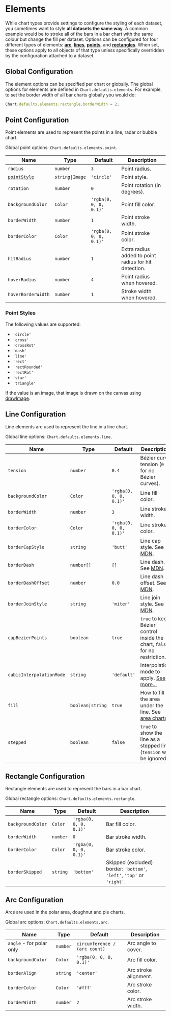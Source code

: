 # Elements

While chart types provide settings to configure the styling of each dataset, you sometimes want to style **all datasets the same way**. A common example would be to stroke all of the bars in a bar chart with the same colour but change the fill per dataset. Options can be configured for four different types of elements: **[arc](#arc-configuration)**, **[lines](#line-configuration)**, **[points](#point-configuration)**, and **[rectangles](#rectangle-configuration)**. When set, these options apply to all objects of that type unless specifically overridden by the configuration attached to a dataset.

## Global Configuration

The element options can be specified per chart or globally. The global options for elements are defined in `Chart.defaults.elements`. For example, to set the border width of all bar charts globally you would do:

```javascript
Chart.defaults.elements.rectangle.borderWidth = 2;
```

## Point Configuration

Point elements are used to represent the points in a line, radar or bubble chart.

Global point options: `Chart.defaults.elements.point`.

| Name | Type | Default | Description
| ---- | ---- | ------- | -----------
| `radius` | `number` | `3` | Point radius.
| [`pointStyle`](#point-styles) | <code>string&#124;Image</code> | `'circle'` | Point style.
| `rotation` | `number` | `0` | Point rotation (in degrees).
| `backgroundColor` | `Color` | `'rgba(0, 0, 0, 0.1)'` | Point fill color.
| `borderWidth` | `number` | `1` | Point stroke width.
| `borderColor` | `Color` | `'rgba(0, 0, 0, 0.1)'` | Point stroke color.
| `hitRadius` | `number` | `1` | Extra radius added to point radius for hit detection.
| `hoverRadius` | `number` | `4` | Point radius when hovered.
| `hoverBorderWidth` | `number` | `1` | Stroke width when hovered.

### Point Styles

The following values are supported:

- `'circle'`
- `'cross'`
- `'crossRot'`
- `'dash'`
- `'line'`
- `'rect'`
- `'rectRounded'`
- `'rectRot'`
- `'star'`
- `'triangle'`

If the value is an image, that image is drawn on the canvas using [drawImage](https://developer.mozilla.org/en/docs/Web/API/CanvasRenderingContext2D/drawImage).

## Line Configuration

Line elements are used to represent the line in a line chart.

Global line options: `Chart.defaults.elements.line`.

| Name | Type | Default | Description
| ---- | ---- | ------- | -----------
| `tension` | `number` | `0.4` | Bézier curve tension (`0` for no Bézier curves).
| `backgroundColor` | `Color` | `'rgba(0, 0, 0, 0.1)'` | Line fill color.
| `borderWidth` | `number` | `3` | Line stroke width.
| `borderColor` | `Color` | `'rgba(0, 0, 0, 0.1)'` | Line stroke color.
| `borderCapStyle` | `string` | `'butt'` | Line cap style. See [MDN](https://developer.mozilla.org/en/docs/Web/API/CanvasRenderingContext2D/lineCap).
| `borderDash` | `number[]` | `[]` | Line dash. See [MDN](https://developer.mozilla.org/en-US/docs/Web/API/CanvasRenderingContext2D/setLineDash).
| `borderDashOffset` | `number` | `0.0` | Line dash offset. See [MDN](https://developer.mozilla.org/en-US/docs/Web/API/CanvasRenderingContext2D/lineDashOffset).
| `borderJoinStyle` | `string` | `'miter'` | Line join style. See [MDN](https://developer.mozilla.org/en-US/docs/Web/API/CanvasRenderingContext2D/lineJoin).
| `capBezierPoints` | `boolean` | `true` | `true` to keep Bézier control inside the chart, `false` for no restriction.
| `cubicInterpolationMode` | `string` | `'default'` |  Interpolation mode to apply. [See more...](../charts/line.md#cubicinterpolationmode)
| `fill` | <code>boolean&#124;string</code> | `true` | How to fill the area under the line. See [area charts](../charts/area.md#filling-modes).
| `stepped` | `boolean` | `false` | `true` to show the line as a stepped line (`tension` will be ignored).

## Rectangle Configuration

Rectangle elements are used to represent the bars in a bar chart.

Global rectangle options: `Chart.defaults.elements.rectangle`.

| Name | Type | Default | Description
| ---- | ---- | ------- | -----------
| `backgroundColor` | `Color` | `'rgba(0, 0, 0, 0.1)'` | Bar fill color.
| `borderWidth` | `number` | `0` | Bar stroke width.
| `borderColor` | `Color` | `'rgba(0, 0, 0, 0.1)'` | Bar stroke color.
| `borderSkipped` | `string` | `'bottom'` | Skipped (excluded) border: `'bottom'`, `'left'`, `'top'` or `'right'`.

## Arc Configuration

Arcs are used in the polar area, doughnut and pie charts.

Global arc options: `Chart.defaults.elements.arc`.

| Name | Type | Default | Description
| ---- | ---- | ------- | -----------
| `angle` - for polar only | `number` | `circumference / (arc count)` | Arc angle to cover.
| `backgroundColor` | `Color` | `'rgba(0, 0, 0, 0.1)'` | Arc fill color.
| `borderAlign` | `string` | `'center'` | Arc stroke alignment.
| `borderColor` | `Color` | `'#fff'` | Arc stroke color.
| `borderWidth`| `number` | `2` | Arc stroke width.
